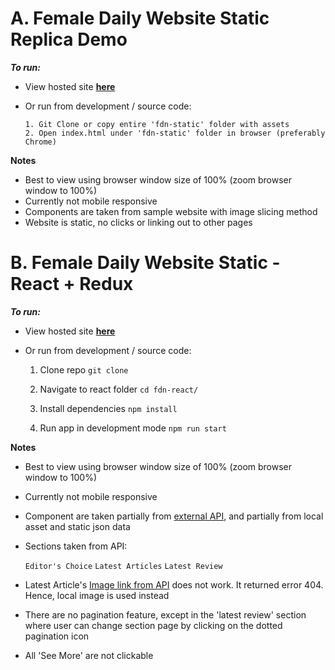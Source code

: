 # A. Female Daily Website Static Replica Demo

_**To run:**_

- View hosted site **[here](http://fdn-static-ga.s3-website-us-east-1.amazonaws.com/)**

-  Or run from development / source code:

       1. Git Clone or copy entire 'fdn-static' folder with assets
       2. Open index.html under 'fdn-static' folder in browser (preferably Chrome)

**Notes**

- Best to view using browser window size of 100% (zoom browser window to 100%)
- Currently not mobile responsive
- Components are taken from sample website with image slicing method
- Website is static, no clicks or linking out to other pages



# B. Female Daily Website Static - React + Redux

_**To run:**_

- View hosted site **[here](https://female-daily-sample-react.web.app/)**

-  Or run from development / source code:

    1. Clone repo
    ```git clone```
    
    2. Navigate to react folder
    ```cd fdn-react/```
      
    3. Install dependencies
    ```npm install```

    4. Run app in development mode
    ```npm run start```

**Notes**
- Best to view using browser window size of 100% (zoom browser window to 100%)
- Currently not mobile responsive
- Component are taken partially from [external API](https://virtserver.swaggerhub.com/hqms/FDN-WP/0.1/wp), and partially from local asset and static json data
- Sections taken from API:

    ```Editor's Choice```
    ```Latest Articles```
    ```Latest Review```

- Latest Article's [Image link from API](https://imgcdn.femaledaily.com/2019/06/5-makeup-tools-3-Copy.jpg) does not work. It returned error 404. Hence, local image is used instead
- There are no pagination feature, except in the 'latest review' section where user can change section page by clicking on the dotted pagination icon
- All 'See More' are not clickable
